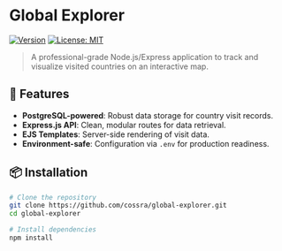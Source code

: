 # Global Explorer

[![Version](https://img.shields.io/github/package-json/v/robertcoss/global-explorer?style=flat-square)](https://github.com/robertcoss/global-explorer)
[![License: MIT](https://img.shields.io/badge/License-MIT-yellow.svg?style=flat-square)](https://opensource.org/licenses/MIT)


> A professional-grade Node.js/Express application to track and visualize visited countries on an interactive map.

## 🚀 Features

- **PostgreSQL-powered**: Robust data storage for country visit records.
- **Express.js API**: Clean, modular routes for data retrieval.
- **EJS Templates**: Server-side rendering of visit data.
- **Environment-safe**: Configuration via `.env` for production readiness.

## 📦 Installation

```bash
# Clone the repository
git clone https://github.com/cossra/global-explorer.git
cd global-explorer

# Install dependencies
npm install